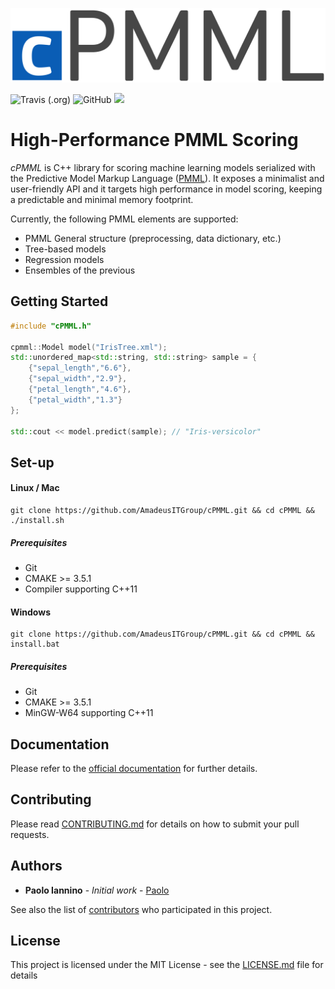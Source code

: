 ![cPMML](./docsrc/img/logo.png)

![Travis (.org)](https://img.shields.io/travis/AmadeusITGroup/cPMML?style=flat-square)
![GitHub](https://img.shields.io/github/license/AmadeusITGroup/cPMML?style=flat-square)
![](https://img.shields.io/badge/STD-C%2B%2B11-blue?style=flat-square)

# High-Performance PMML Scoring

*cPMML* is C++ library for scoring machine learning models serialized with the Predictive Model Markup Language ([PMML](http://dmg.org/pmml/v4-4/GeneralStructure.html)).
It exposes a minimalist and user-friendly API and it targets high performance in model scoring, keeping a predictable and minimal memory footprint.

Currently, the following PMML elements are supported:
* PMML General structure (preprocessing, data dictionary, etc.)
* Tree-based models
* Regression models
* Ensembles of the previous

## Getting Started

```cpp
#include "cPMML.h"

cpmml::Model model("IrisTree.xml");
std::unordered_map<std::string, std::string> sample = {
	{"sepal_length","6.6"},
	{"sepal_width","2.9"},
	{"petal_length","4.6"},
	{"petal_width","1.3"}
};

std::cout << model.predict(sample); // "Iris-versicolor"
```

## Set-up 
#### Linux / Mac
```
git clone https://github.com/AmadeusITGroup/cPMML.git && cd cPMML && ./install.sh
```
##### Prerequisites
* Git
* CMAKE >= 3.5.1
* Compiler supporting C++11


#### Windows
```
git clone https://github.com/AmadeusITGroup/cPMML.git && cd cPMML && install.bat
```
##### Prerequisites
* Git
* CMAKE >= 3.5.1
* MinGW-W64 supporting C++11

## Documentation
Please refer to the [official documentation](https://amadeusitgroup.github.io/cPMML/) for further details.

## Contributing

Please read [CONTRIBUTING.md](CONTRIBUTING.md) for details on how to submit your pull requests.

## Authors

* **Paolo Iannino** - *Initial work* - [Paolo](https://github.com/piannino)

See also the list of [contributors](https://github.com/AmadeusITGroup/cPMML/contributors) who participated in this project.

## License

This project is licensed under the MIT License - see the [LICENSE.md](LICENSE.md) file for details

